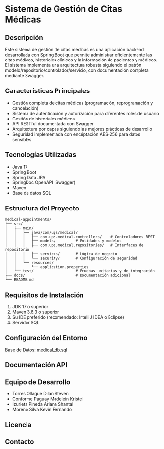 # Sistema de Gestión de Citas Médicas

## Descripción
Este sistema de gestión de citas médicas es una aplicación backend desarrollada con Spring Boot que permite administrar eficientemente las citas médicas, historiales clínicos y la información de pacientes y médicos. El sistema implementa una arquitectura robusta siguiendo el patrón modelo/repositorio/controlador/servicio, con documentación completa mediante Swagger.

## Características Principales
- Gestión completa de citas médicas (programación, reprogramación y cancelación)
- Sistema de autenticación y autorización para diferentes roles de usuario
- Gestión de historiales médicos
- API RESTful documentada con Swagger
- Arquitectura por capas siguiendo las mejores prácticas de desarrollo
- Seguridad implementada con encriptación AES-256 para datos sensibles

## Tecnologías Utilizadas
- Java 17
- Spring Boot
- Spring Data JPA
- SpringDoc OpenAPI (Swagger)
- Maven
- Base de datos SQL
  
## Estructura del Proyecto
```
medical-appointments/
├── src/
│   ├── main/
│   │   ├── java/com/ups/medical/
│   │   │   ├── com.ups.medical.controllers/    # Controladores REST
│   │   │   ├── models/         # Entidades y modelos
│   │   │   ├── com.ups.medical.repositories/   # Interfaces de repositorio
│   │   │   ├── services/       # Lógica de negocio
│   │   │   └── security/       # Configuración de seguridad
│   │   └── resources/
│   │       └── application.properties
│   └── test/                   # Pruebas unitarias y de integración
├── docs/                       # Documentación adicional
└── README.md
```

## Requisitos de Instalación
1. JDK 17 o superior
2. Maven 3.6.3 o superior
3. Su IDE preferido (recomendado: IntelliJ IDEA o Eclipse)
4. Servidor SQL

## Configuración del Entorno
Base de Datos: [medical_db.sql](https://drive.google.com/file/d/15XDPJZthvnUaWPZv31fyeDjZ-MsQkAqs/view?usp=sharing)

## Documentación API

## Equipo de Desarrollo
- Torres Ollague Dilan Steven
- Conforme Paguay Madelein Kristel
- Izurieta Pineda Ariana Shantal
- Moreno Silva Kevin Fernando
  
## Licencia

## Contacto
